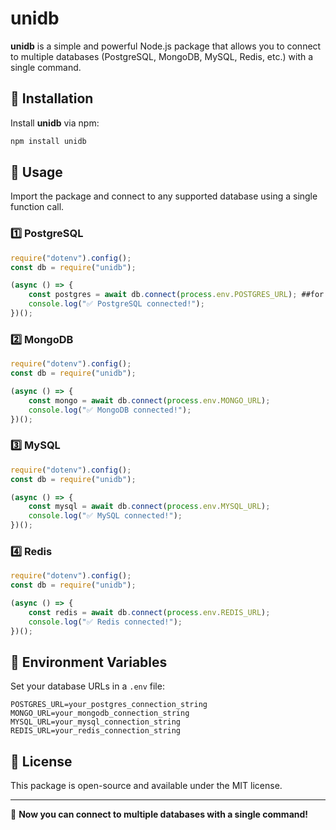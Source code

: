 # unidb

**unidb** is a simple and powerful Node.js package that allows you to connect to multiple databases (PostgreSQL, MongoDB, MySQL, Redis, etc.) with a single command.

## 🚀 Installation

Install **unidb** via npm:
```sh
npm install unidb
```

## 📌 Usage

Import the package and connect to any supported database using a single function call.

### 1️⃣ **PostgreSQL**
```javascript
require("dotenv").config();
const db = require("unidb");

(async () => {
    const postgres = await db.connect(process.env.POSTGRES_URL); ##for sequelize use "await connect(process.env.POSTGRES_URL, true);"
    console.log("✅ PostgreSQL connected!");
})();
```

### 2️⃣ **MongoDB**
```javascript
require("dotenv").config();
const db = require("unidb");

(async () => {
    const mongo = await db.connect(process.env.MONGO_URL);
    console.log("✅ MongoDB connected!");
})();
```

### 3️⃣ **MySQL**
```javascript
require("dotenv").config();
const db = require("unidb");

(async () => {
    const mysql = await db.connect(process.env.MYSQL_URL);
    console.log("✅ MySQL connected!");
})();
```

### 4️⃣ **Redis**
```javascript
require("dotenv").config();
const db = require("unidb");

(async () => {
    const redis = await db.connect(process.env.REDIS_URL);
    console.log("✅ Redis connected!");
})();
```
## 📜 Environment Variables
Set your database URLs in a `.env` file:
```
POSTGRES_URL=your_postgres_connection_string
MONGO_URL=your_mongodb_connection_string
MYSQL_URL=your_mysql_connection_string
REDIS_URL=your_redis_connection_string
```

## 📖 License
This package is open-source and available under the MIT license.

---

🚀 **Now you can connect to multiple databases with a single command!**

